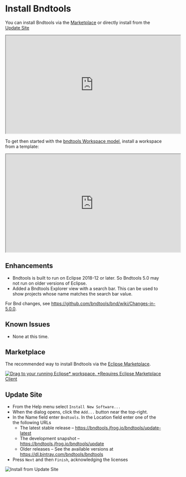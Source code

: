 ---
---


# Install Bndtools

You can install Bndtools via the [Marketplace](#marketplace) or directly install from the [Update Site](#update-site)

<iframe width="560" height="315" src="https://www.youtube.com/embed/Ry6XNGm7C-k" frameborder="1" allow="accelerometer; autoplay; encrypted-media; gyroscope; picture-in-picture" allowfullscreen></iframe>

To get then started with the [bndtools Workspace model](concepts.html), install a workspace from a template:

<iframe width="560" height="315" src="https://www.youtube.com/embed/N5pX01XTCBE" frameborder="1" allow="accelerometer; autoplay; encrypted-media; gyroscope; picture-in-picture" allowfullscreen></iframe>

## Enhancements

* Bndtools is built to run on Eclipse 2018-12 or later. So Bndtools 5.0 may not run on older versions of Eclipse.
* Added a Bndtools Explorer view with a search bar. This can be used to show projects whose name matches the search bar value.

For Bnd changes, see <https://github.com/bndtools/bnd/wiki/Changes-in-5.0.0>.

## Known Issues

* None at this time.

## Marketplace

The recommended way to install Bndtools via the [Eclipse Marketplace](https://marketplace.eclipse.org/content/bndtools).

<a href="http://marketplace.eclipse.org/marketplace-client-intro?mpc_install=1220" class="drag" title="Drag to your running Eclipse* workspace. *Requires Eclipse Marketplace Client"><img typeof="foaf:Image" class="img-responsive" src="https://marketplace.eclipse.org/sites/all/themes/solstice/public/images/marketplace/btn-install.png" alt="Drag to your running Eclipse* workspace. *Requires Eclipse Marketplace Client" /></a>

## Update Site

* From the Help menu select `Install New Software...` 
* When the dialog opens, click the `Add...` button near the top-right.
* In the Name field enter `Bndtools`. In the Location field enter one of the the following URLs
  * The latest stable release – <https://bndtools.jfrog.io/bndtools/update-latest>
  * The development snapshot – <https://bndtools.jfrog.io/bndtools/update>
  * Older releases – See the available versions at <https://dl.bintray.com/bndtools/bndtools>
* Press `Next` and then `Finish`, acknowledging the licenses

![Install from Update Site](https://media.giphy.com/media/3Fd626YjfdFpPnLmug/giphy.gif)
